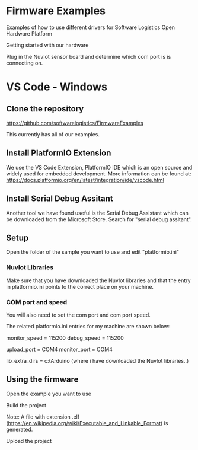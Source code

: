# Firmware Examples

Examples of how to use different drivers for Software Logistics Open Hardware Platform

Getting started with our hardware

Plug in the NuvIot sensor board and determine which com port is is connecting on.

# VS Code - Windows

## Clone the repository
https://github.com/softwarelogistics/FirmwareExamples

This currently has all of our examples.

## Install PlatformIO Extension

We use the VS Code Extension, PlatformIO IDE which is an open source and widely used for embedded development. More information can be found at: https://docs.platformio.org/en/latest/integration/ide/vscode.html

## Install Serial Debug Assitant

Another tool we have found useful is the Serial Debug Assistant which can be downloaded from the Microsoft Store. Search for "serial debug assitant".

## Setup

Open the folder of the sample you want to use and edit "platformio.ini"

### NuvIot LIbraries

Make sure that you have downloaded the NuvIot libraries and that the entry in platformio.ini points to the correct place on your machine.

### COM port and speed

You will also need to set the com port and com port speed.

The related platformio.ini entries for my machine are shown below:

monitor_speed = 115200
debug_speed = 115200

upload_port = COM4
monitor_port = COM4

lib_extra_dirs = c:\Arduino (where i have downloaded the NuvIot libraries..)

## Using the firmware

Open the example you want to use

Build the project

Note: A file with extension .elf (https://en.wikipedia.org/wiki/Executable_and_Linkable_Format) is generated.

Upload the project


